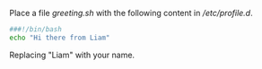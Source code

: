 Place a file *greeting.sh* with the following content in */etc/profile.d*.

~~~~~ bash
###!/bin/bash
echo "Hi there from Liam"
~~~~~

Replacing "Liam" with your name.